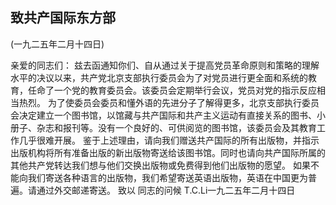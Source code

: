 ## 致共产国际东方部

(一九二五年二月十四日)

亲爱的同志们：
兹去函通知你们、自从通过关于提高党员革命原则和策略的理解水平的决议以来，共产党北京支部执行委员会为了对党员进行更全面和系统的教育，任命了一个党的教育委员会。该委员会定期举行会议，党员对党的指示反应相当热烈。
为了使委员会委员和懂外语的先进分子了解得更多，北京支部执行委员会决定建立一个图书馆，以馆藏与共产国际和共产主义运动有直接关系的图书、小册子、杂志和报刊等。没有一个良好的、可供阅览的图书馆，该委员会及其教育工作几乎很难开展。
鉴于上述理由，请向我们赠送共产国际的所有出版物，并指示出版机构将所有准备出版的新出版物寄送给该图书馆。同时也请向共产国际所属的其他共产党转达我们想与他们交换出版物或免费得到他们出版物的愿望。
如果不能向我们寄送各种语言的出版物，我们希望寄送英语出版物，英语在中国更为普遍。请通过外交邮递寄送。
致以
同志的问候
T.C.Li一九二五年二月十四日

